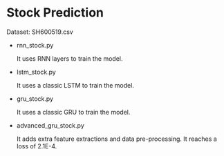 # Stock Prediction

Dataset: SH600519.csv

- rnn_stock.py

  It uses RNN layers to train the model.

- lstm_stock.py

  It uses a classic LSTM to train the model.

- gru_stock.py

  It uses a classic GRU to train the model.

- advanced_gru_stock.py

  It adds extra feature extractions and data pre-processing. It reaches a loss of 2.1E-4.
